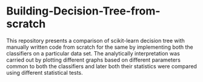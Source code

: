 # Building-Decision-Tree-from-scratch
This repository presents a comparison of scikit-learn decision tree with manually written code from scratch for the same by implementing both the classifiers on a particular data set. The analytically interpretation was carried out by plotting different graphs based on different parameters common to both the classifiers and later both their statistics were compared using different statistical tests.

